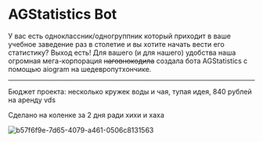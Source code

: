 # AGStatistics Bot
У вас есть одноклассник/одногруппник который приходит в ваше учебное заведение раз в столетие и вы хотите начать вести его статистику? Выход есть! 
Для вашего (и для нашего) удобства наша огромная мега-корпорация ~~наговнокодила~~ создала бота AGStatistics с помощью aiogram на шедевропутхончике.
***
Бюджет проекта: несколько кружек воды и чая, тупая идея, 840 рублей на аренду vds

Сделано на коленке за 2 дня ради хихи и хаха


![b57f6f9e-7d65-4079-a461-0506c8131563](https://github.com/user-attachments/assets/ac46b624-a257-4496-8219-c730562f71b9)
